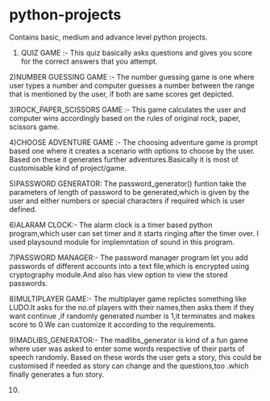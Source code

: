 # python-projects
Contains basic, medium and advance level python projects.

1) QUIZ GAME :-
  This quiz basically asks questions and gives you score for the correct answers that you attempt.

2)NUMBER GUESSING GAME :-
  The number guessing game is one where user types a number and computer guesses a number 
  between the range that is mentioned by the user, if both are same scores get depicted.

3)ROCK_PAPER_SCISSORS GAME :-
  This game calculates the user and computer wins accordingly based on the rules of 
  original rock, paper, scissors game.

4)CHOOSE ADVENTURE GAME :-
  The choosing adventure game is prompt based one where it creates a scenario with options to choose by the user.
  Based on these it generates further adventures.Basically it is most of customisable kind of project/game.

5)PASSWORD GENERATOR:
  The password_generator() funtion take the parameters of length of password to be generated,which is given by the user and either numbers or special characters if required which is user defined.

6)ALARAM CLOCK:-
  The alarm clock is a timer based python program,which user can set timer and it starts ringing after the timer over.
  I used playsound module for implemntation of sound in this program.

7)PASSWORD MANAGER:-
  The password manager program let you add passwords of different accounts into a text file,which is encrypted using
  cryptography module.And also has view option to view the stored passwords.

8)MULTIPLAYER GAME:-
  The multiplayer game replictes something like LUDO.It asks for the no.of players with their names,then asks them if they want
  continue ,if randomly generated number is 1,it terminates and makes score to 0.We can customize it according to the requirements.

9)MADLIBS_GENERATOR:-
  The madlibs_generator is kind of a fun game where user was asked to enter some words respective of their parts of speech randomly.
  Based on these words the user gets a story, this could be customised if needed as story can change and the questions,too .which finally 
  generates a fun story.
  
10)